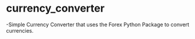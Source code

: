 # currency_converter

-Simple Currency Converter that uses the Forex Python Package to convert currencies. 
